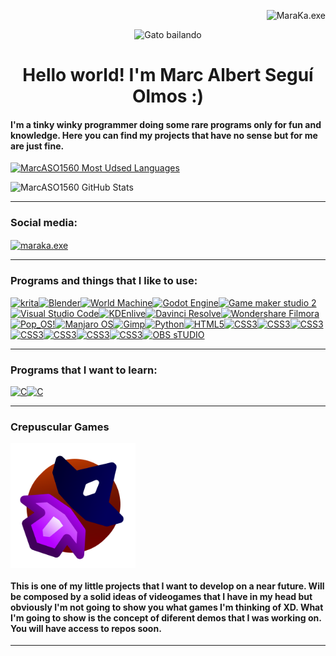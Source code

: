 <p align="right"> <img src="https://komarev.com/ghpvc/?username=MarcASO1560&label=Profile%20views&color=green&style=flat-square" alt="MaraKa.exe" /> </p>
<p align="center"><img src="https://acegif.com/wp-content/uploads/gifs/dancing-cat-18.gif" alt="Gato bailando" width="75" height="100"/></p>
<h1 align="center"><strong>Hello world! I'm Marc Albert Seguí Olmos :)</strong></h1>

#### I'm a tinky winky programmer doing some rare programs only for fun and knowledge. Here you can find my projects that have no sense but for me are just fine.
[![MarcASO1560 Most Udsed Languages](https://github-readme-stats.vercel.app/api/top-langs/?username=MarcASO1560&layout=compact&theme=dark)](https://github.com/MarcASO1560/github-readme-stats) 

![MarcASO1560 GitHub Stats](https://github-readme-stats.vercel.app/api?username=MarcASO1560&show_icons=true&theme=dark)

---

### Social media:
<a href="https://instagram.com/maraka.exe" target="blank"><img align="center" src="https://cdn-icons-png.flaticon.com/512/174/174855.png" alt="maraka.exe" height="80" width="80" /></a>

---

### Programs and things that I like to use:

<p align="left"><a href="https://krita.org/es/"><img src="https://upload.wikimedia.org/wikipedia/commons/7/73/Calligrakrita-base.svg" alt="krita" width="60" height="60"/></a><a href="https://www.blender.org/"><img src="https://upload.wikimedia.org/wikipedia/commons/thumb/0/0c/Blender_logo_no_text.svg/939px-Blender_logo_no_text.svg.png"alt="Blender" width="70" height="60"/></a><a href="https://www.world-machine.com/"><img src="https://www.world-machine.com/images/logo_big_bw.png" alt="World Machine" width="125" height="60"/></a><a href="https://godotengine.org/"><img src="https://upload.wikimedia.org/wikipedia/commons/thumb/6/6a/Godot_icon.svg/2048px-Godot_icon.svg.png" alt="Godot Engine" width="60" height="60"/></a><a href="https://gamemaker.io/en/gamemaker"><img src="https://img.utdstc.com/icon/09b/8c5/09b8c56ebaf0e8528022d175284f4ff0ba793b664086c5c5e668879cf4a06245:200" alt="Game maker studio 2" width="60" height="60"/></a><a href="https://code.visualstudio.com/"><img src="https://upload.wikimedia.org/wikipedia/commons/thumb/9/9a/Visual_Studio_Code_1.35_icon.svg/2048px-Visual_Studio_Code_1.35_icon.svg.png" alt="Visual Studio Code" width="60" height="60"/></a><a href="https://kdenlive.org/es/"><img src="https://img.utdstc.com/icon/6b8/f14/6b8f14f03badb6d1ebccfd1ee222a04757d8d93704ad57184861429c3438cf9f:200" alt="KDEnlive" width="60" height="60"/></a><a href="https://www.blackmagicdesign.com/products/davinciresolve"><img src="https://upload.wikimedia.org/wikipedia/commons/thumb/9/90/DaVinci_Resolve_17_logo.svg/1200px-DaVinci_Resolve_17_logo.svg.png" alt="Davinci Resolve" width="60" height="60"/></a><a href="https://filmora.wondershare.net/filmora-video-editor.html?gclid=CjwKCAjw-rOaBhA9EiwAUkLV4us8awCNM02QWzibmAW4TcRuqu2NBB-dFvMdu1lx3HW1X15hw53eDxoC-zUQAvD_BwE"><img src="https://img.icons8.com/color/480/filmora.png" alt="Wondershare Filmora" width="60" height="60"/></a><a href="https://pop.system76.com/"><img src="https://i.redd.it/ms9je823h6y31.png" alt="Pop_OS!" width="60" height="60"/></a><a href="https://manjaro.org/"><img src="https://cdrwimg.s3.dualstack.eu-west-1.amazonaws.com/original/1X/d90e746a72ab1fd0d3e9638477e456ab4b4767cd.png" alt="Manjaro OS" width="60" height="60"/></a><a href="https://www.gimp.org/"><img src="https://upload.wikimedia.org/wikipedia/commons/thumb/4/45/The_GIMP_icon_-_gnome.svg/1200px-The_GIMP_icon_-_gnome.svg.png" alt="Gimp" width="60" height="60"/></a><a href="https://www.python.org/"><img src="https://cdn3.iconfinder.com/data/icons/logos-and-brands-adobe/512/267_Python-512.png" alt="Python" width="60" height="60"/></a><a href="https://www.w3.org/html/"><img src="https://cdn-icons-png.flaticon.com/512/1216/1216733.png" alt="HTML5" width="60" height="60"/></a><a href="https://www.w3.org/html/"><img src="https://cdn-icons-png.flaticon.com/512/732/732190.png" alt="CSS3" width="60" height="60"/></a><a href="https://www.virtualbox.org/"><img src="https://upload.wikimedia.org/wikipedia/commons/d/d5/Virtualbox_logo.png?20150209215936" alt="CSS3" width="60" height="60"/></a><a href="https://wiki.gnome.org/Apps/Boxes"><img src="https://upload.wikimedia.org/wikipedia/commons/thumb/2/2b/GNOME_Boxes_Logo_2018.svg/768px-GNOME_Boxes_Logo_2018.svg.png" alt="CSS3" width="60" height="60"/></a><a href="https://virt-manager.org/"><img src="https://avatars.githubusercontent.com/u/12552438?s=280&v=4" alt="CSS3" width="60" height="60"/></a><a href="https://magmafoundation.org/"><img src="https://avatars.githubusercontent.com/u/54245405?s=280&v=4" alt="CSS3" width="60" height="60"/></a></a><a href="https://www.curseforge.com/"><img src="https://upmychrome.com/images/uploads/products/2030/curseforge-logo.png" alt="CSS3" width="60" height="60"/></a><a href="https://www.worldpainter.net/"><img src="https://styles.redditmedia.com/t5_2wb1y/styles/communityIcon_s9a7xjq89ll51.png" alt="CSS3" width="60" height="60"/></a><a href="https://obsproject.com/"><img src="https://upload.wikimedia.org/wikipedia/commons/thumb/1/14/Open_Broadcaster_Software_Logo.png/600px-Open_Broadcaster_Software_Logo.png" alt="OBS sTUDIO" width="60" height="60"/></a></p>

---

### Programs that I want to learn:

<p align="left"><a href="https://es.wikipedia.org/wiki/C_(lenguaje_de_programación)"><img src="https://cdn.jsdelivr.net/gh/devicons/devicon/icons/c/c-original.svg" alt="C" width="60" height="60"/></a><a href=""><img src="https://cdn.jsdelivr.net/gh/devicons/devicon/icons/c/c-original.svg" alt="C" width="60" height="60"/></a>

---

<h3>Crepuscular Games</h3>

<img align="center" src="Crepuscular_Games_Logo.png" alt="drawing" width="200" />

#### This is one of my little projects that I want to develop on a near future. Will be composed by a solid ideas of videogames that I have in my head but obviously I'm not going to show you what games I'm thinking of XD. What I'm going to show is the concept of diferent demos that I was working on. You will have access to repos soon. 
---


